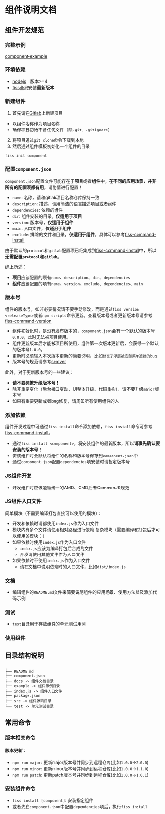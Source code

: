 # 组件说明文档

## 组件开发规范

### 完整示例
[component-example](https://github.com/fiss-scaffold/component-example)

### 环境依赖
+ [nodejs](https://nodejs.org/en/)：版本>=4
+ [fiss](https://github.com/zhangyihua/fiss)全局安装**最新版本**

### 新建组件
1. 首先请在[Gitlab](http://gitlab.58corp.com/)上新建项目
  + 以组件名称作为项目名称
  + 确保项目初始不含任何文件（除`.git`、`.gitignore`）
2. 将项目通过`git clone`命令下载到本地
3. 然后通过组件模板初始化一个组件的目录
```bash
fiss init component
```

### 配置`component.json`
`component.json`配置文件可能存在于**项目**或者**组件**中，**在不同的应用场景，并非所有的配置项都有用**，请酌情进行配置！

+ `name`: 名称，请和gitlab项目名称仓库保持一致
+ `description`: 描述，请用简洁的语言描述项目或者组件
+ `dependencies`: 依赖的组件
+ `dir`: 组件安装的目录，**仅适用于项目**
+ `version`: 版本号，**仅适用于组件**
+ `main`: 入口文件，**仅适用于组件**
+ `exclude`: 排除的文件和目录，**仅适用于组件**，具体可以参考[fiss-command-install](https://github.com/fiss-scaffold/fiss-command-install#目录排除)

由于默认的`protocol`和`gitlab`配置项已经集成到[fiss-command-install](https://github.com/fiss-scaffold/fiss-command-install)中，所以**无需配置`protocol`和`gitlab`**。

综上所述：
+ **项目**应该配置的项有`name`、`description`、`dir`、`dependencies`
+ **组件**应该配置的项有`name`、`version`、`exclude`、`dependencies`、`main`

### 版本号
组件的版本号，如非必要情况请不要手动修改，而是通过`fiss version <releaseType>`或者`npm scripts`命令更新。查看版本号或者更新版本号请参考[fiss-command-version](https://github.com/fiss-scaffold/fiss-command-version)

+ 组件初始化时，是没有发布版本的，`component.json`会有一个默认的版本号`0.0.0`，此时无法被项目使用。
+ 组件更新版本后才能被项目所使用，组件第一次版本更新后，会获得一个默认的版本号`1.0.0`。
+ 更新时必须输入本次版本更新的简要说明，比如`修复了浮层被底部菜单遮挡的bug`
+ 版本号的规范请参考[semver](https://github.com/npm/node-semver)

此外，对于更新版本号的一些建议：
+ **请不要频繁升级版本号！**
+ 除非重要变化（后台接口变动、UI整体升级、代码重构），请不要升级`major`版本号
+ 如果有重要更新或者bug修复，请周知所有使用组件的人

### 添加依赖
组件开发过程中可通过`fiss install`命令添加依赖，`fiss install`命令可参考[fiss-command-install](https://github.com/fiss-scaffold/fiss-command-install)。
+ 通过`fiss install <component>`，将安装组件的最新版本，所以**请事先确认要安装的版本号**！
+ 安装组件时会默认将组件的名称和版本号保存到`component.json`中
+ 通过`component.json`配置`dependencies`项安装时请指定版本号

### JS组件开发
+ 开发组件时应该遵循统一的AMD、CMD后者CommonJS规范

### JS组件入口文件
简单模块（不需要编译打包直接可以使用的模块）：
+ 开发和依赖时请都使用`index.js`作为入口文件
+ 模块内有多个文件请使用相对路径进行依赖
复杂模块（需要编译和打包后才可以使用的模块：）
+ 如果依赖时使用`index.js`作为入口文件
  + `index.js`应该为编译打包后合成的文件
  + 开发请使用其他文件作为入口文件
+ 如果依赖时不使用`index.js`作为入口文件
  + 请在文档中说明依赖时的入口文件，比如`dist/index.js`

### 文档
+ 编辑组件的`README.md`文件来简要说明组件的应用场景、使用方法以及添加代码示例

### 测试
+ `test`目录用于存放组件的单元测试用例

### 使用组件



## 目录结构说明
```
.
├── README.md
├── component.json
├── docs -> 组件文档目录
├── example -> 组件示例目录
├── index.js -> 组件入口文件
├── package.json
├── src -> 组件源码目录
└── test -> 单元测试目录
```

## 常用命令

### 版本相关命令

#### 版本更新：
+ `npm run major`: 更新major版本号并同步到远程仓库(比如`1.0.0`->`2.0.0`)
+ `npm run minor`: 更新minor版本号并同步到远程仓库(比如`1.0.0`->`1.1.0`)
+ `npm run patch`: 更新patch版本号并同步到远程仓库(比如`1.0.0`->`1.0.1`)

### 安装组件命令

+ `fiss install [component]`: 安装指定组件
+ 或者先在`component.json`中配置`dependencies`项后，执行`fiss install`
